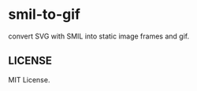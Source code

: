 
smil-to-gif
=====================

convert SVG with SMIL into static image frames and gif.



LICENSE
---------------------

MIT License.
